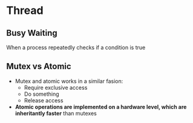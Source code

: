 # Thread

## Busy Waiting

When a process repeatedly checks if a condition is true

## Mutex vs Atomic

- Mutex and atomic works in a similar fasion:
  - Require exclusive access
  - Do something
  - Release access
- **Atomic operations are implemented on a hardware level, which are
  inheritantly faster** than mutexes
